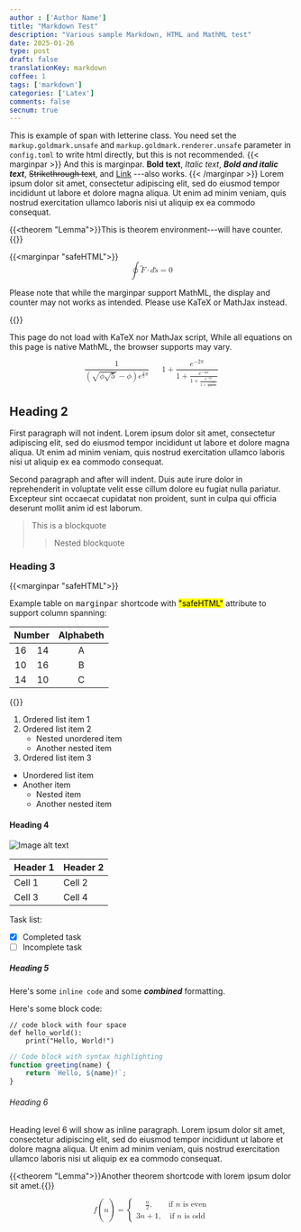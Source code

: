 ```yaml
---
author : ['Author Name']
title: "Markdown Test"
description: "Various sample Markdown, HTML and MathML test"
date: 2025-01-26
type: post
draft: false
translationKey: markdown
coffee: 1
tags: ['markdown']
categories: ['Latex']
comments: false
secnum: true
---
```


<span class="letterine"><i>T</i>his is example of span with letterine class.</span>
You need set the `markup.goldmark.unsafe` and `markup.goldmark.renderer.unsafe` parameter in `config.toml` to write html directly, but this is not recommended.
{{< marginpar >}}
And this is marginpar.
**Bold text**,
*Italic text*,
***Bold and italic text***,
~~Strikethrough text~~, and
[Link](https://example.com)
---also works.
{{< /marginpar >}}
Lorem ipsum dolor sit amet, consectetur adipiscing elit, sed do eiusmod tempor incididunt ut labore et dolore magna aliqua. Ut enim ad minim veniam, quis nostrud exercitation ullamco laboris nisi ut aliquip ex ea commodo consequat.

{{<theorem "Lemma">}}This is theorem environment---will have counter.{{</theorem>}}

{{<marginpar "safeHTML">}}
<math display="block">
  <semantics>
    <mrow><mstyle scriptlevel="0" displaystyle="true"><mo>∮</mo><mover accent="true"><mrow><mi>F</mi></mrow><mo>⃗</mo></mover><mo>⋅</mo><mi>d</mi><mover accent="true"><mrow><mi>s</mi></mrow><mo>⃗</mo></mover><mo>=</mo><mn>0</mn></mstyle></mrow>
    <annotation encoding="application/x-tex">\displaystyle \oint \vec{F} \cdot d\vec{s}=0</annotation>
  </semantics>
</math>
<p>Please note that while the marginpar support MathML, the display and counter may not works as intended. Please use KaTeX or MathJax instead.</p>
{{</marginpar>}}

This page do not load with KaTeX nor MathJax script,
While all equations on this page is native MathML, the browser supports may vary.

<math class=textwidth display=block>
  <semantics>
    <mrow><mstyle scriptlevel="0" displaystyle="true"><mfrac><mrow><mn>1</mn></mrow><mrow><mo fence="true">(</mo><msqrt><mrow><mi>ϕ</mi><msqrt><mrow><mn>5</mn></mrow></msqrt></mrow></msqrt><mo>−</mo><mi>ϕ</mi><mo fence="true">)</mo><msup><mi>e</mi><mrow><mfrac><mn>2</mn><mn>5</mn></mfrac><mi>π</mi></mrow></msup></mrow></mfrac><mstyle><mspace width="0.1em"></mspace><mpadded width="0px"><mrow><mrow></mrow></mrow></mpadded><mpadded width="0px"><mrow><mrow></mrow></mrow></mpadded><mpadded width="0px"><mrow><mrow></mrow></mrow></mpadded><mspace width="1.5em"></mspace></mstyle><mn>1</mn><mo>+</mo><mfrac><mrow><msup><mi>e</mi><mrow><mo>−</mo><mn>2</mn><mi>π</mi></mrow></msup></mrow><mrow><mn>1</mn><mo>+</mo><mfrac><mrow><msup><mi>e</mi><mrow><mo>−</mo><mn>4</mn><mi>π</mi></mrow></msup></mrow><mrow><mn>1</mn><mo>+</mo><mfrac><mrow><msup><mi>e</mi><mrow><mo>−</mo><mn>6</mn><mi>π</mi></mrow></msup></mrow><mrow><mn>1</mn><mo>+</mo><mfrac><mrow><msup><mi>e</mi><mrow><mo>−</mo><mn>8</mn><mi>π</mi></mrow></msup></mrow><mrow><mn>1</mn><mo>+</mo><mo>⋯</mo></mrow></mfrac></mrow></mfrac></mrow></mfrac></mrow></mfrac></mstyle></mrow>
    <annotation encoding="application/x-tex">\displaystyle \frac{1}{\Bigl(\sqrt{\phi \sqrt{5}}-\phi\Bigr) e^{\frac25 \pi}} \equiv 1+\frac{e^{-2\pi}} {1+\frac{e^{-4\pi}} {1+\frac{e^{-6\pi}} {1+\frac{e^{-8\pi}} {1+\cdots} } } }</annotation>
  </semantics>
</math>

## Heading 2

First paragraph will not indent.
Lorem ipsum dolor sit amet, consectetur adipiscing elit, sed do eiusmod tempor incididunt ut labore et dolore magna aliqua. Ut enim ad minim veniam, quis nostrud exercitation ullamco laboris nisi ut aliquip ex ea commodo consequat.

Second paragraph and after will indent.
Duis aute irure dolor in reprehenderit in voluptate velit esse cillum dolore eu fugiat nulla pariatur. Excepteur sint occaecat cupidatat non proident, sunt in culpa qui officia deserunt mollit anim id est laborum.

> This is a blockquote
>> Nested blockquote

### Heading 3

{{<marginpar "safeHTML">}}
<p>Example table on <kbd>marginpar</kbd> shortcode with <mark>"safeHTML"</mark> attribute to support column spanning:</p>

<table style="text-align:center">
  <thead>
    <tr><th colspan=2>Number</th><th>Alphabeth</th>
  </tr>
  </thead>
  <tbody>
    <tr><td>16</td><td>14</td><td>A</td></tr>
    <tr><td>10</td><td>16</td><td>B</td></tr>
    <tr><td>14</td><td>10</td><td>C</td></tr>
  </tbody>
</table>
{{</marginpar>}}

1. Ordered list item 1
2. Ordered list item 2
   - Nested unordered item
   - Another nested item
3. Ordered list item 3

- Unordered list item
- Another item
  - Nested item
  - Another nested item

#### Heading 4

![Image alt text](https://upload.wikimedia.org/wikipedia/commons/thumb/6/65/Domestic_cat_sitting_by_door.jpg/640px-Domestic_cat_sitting_by_door.jpg)

| Header 1 | Header 2 |
|----------|----------|
| Cell 1   | Cell 2   |
| Cell 3   | Cell 4   |

Task list:
- [x] Completed task
- [ ] Incomplete task

##### Heading 5

Here's some `inline code` and some ***combined*** formatting.

Here's some block code:

    // code block with four space
    def hello_world():
        print("Hello, World!")

```js
// Code block with syntax highlighting
function greeting(name) {
    return `Hello, ${name}!`;
}
```

###### Heading 6

Heading level 6 will show as inline paragraph.
Lorem ipsum dolor sit amet, consectetur adipiscing elit, sed do eiusmod tempor incididunt ut labore et dolore magna aliqua. Ut enim ad minim veniam, quis nostrud exercitation ullamco laboris nisi ut aliquip ex ea commodo consequat.

{{<theorem "Lemma">}}Another theorem shortcode with lorem ipsum dolor sit amet.{{</theorem>}}

<math class=textwidth display=block>
  <semantics>
    <mrow><mstyle scriptlevel="0" displaystyle="true"><mi>f</mi><mo>(</mo><mi>n</mi><mo>)</mo><mo>=</mo><mrow><mo fence="true">{</mo><mtable><mtr><mtd><mstyle scriptlevel="0" displaystyle="false"><mrow><mfrac><mrow><mi>n</mi></mrow><mrow><mn>2</mn></mrow></mfrac><mo separator="true">,</mo></mrow></mstyle></mtd><mtd><mstyle scriptlevel="0" displaystyle="false"><mrow><mtext>if&nbsp;</mtext><mi>n</mi><mtext>&nbsp;is&nbsp;even</mtext></mrow></mstyle></mtd></mtr><mtr><mtd><mstyle scriptlevel="0" displaystyle="false"><mrow><mn>3</mn><mi>n</mi><mo>+</mo><mn>1</mn><mo separator="true">,</mo></mrow></mstyle></mtd><mtd><mstyle scriptlevel="0" displaystyle="false"><mrow><mtext>if&nbsp;</mtext><mi>n</mi><mtext>&nbsp;is&nbsp;odd</mtext></mrow></mstyle></mtd></mtr></mtable></mrow></mstyle></mrow>
    <annotation encoding="application/x-tex">\displaystyle f(n) = \begin{cases} \frac{n}{2}, &amp; \text{if } n\text{ is even} \\ 3n+1, &amp; \text{if } n\text{ is odd} \end{cases}</annotation>
  </semantics>
</math>